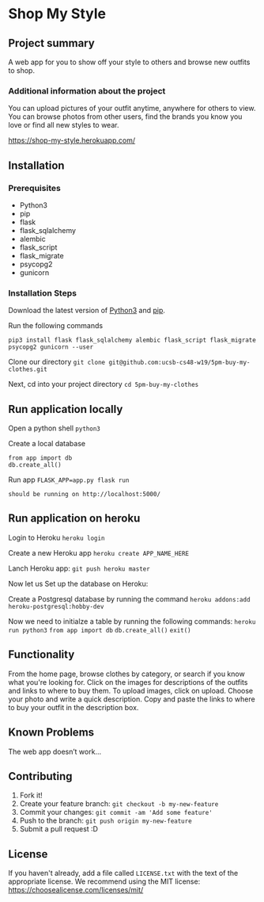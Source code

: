 # Shop My Style

## Project summary
A web app for you to show off your style to others and browse new outfits to shop.

### Additional information about the project

You can upload pictures of your outfit anytime, anywhere for others to view. You can browse photos from other users, find the brands you know you love or find all new styles to wear.

https://shop-my-style.herokuapp.com/

## Installation

### Prerequisites

- Python3
- pip
- flask
- flask_sqlalchemy
- alembic
- flask_script
- flask_migrate
- psycopg2
- gunicorn


### Installation Steps

Download the latest version of [Python3](https://www.python.org/downloads/) and [pip](https://pypi.org/project/pip/).

Run the following commands
```
pip3 install flask flask_sqlalchemy alembic flask_script flask_migrate psycopg2 gunicorn --user
```

Clone our directory
`git clone git@github.com:ucsb-cs48-w19/5pm-buy-my-clothes.git`

Next, cd into your project directory 
`cd 5pm-buy-my-clothes`

## Run application locally

Open a python shell 
`python3` 

Create a local database
```
from app import db
db.create_all()
```
Run app 
`FLASK_APP=app.py flask run`

`should be running on http://localhost:5000/ `

## Run application on heroku

Login to Heroku 
`heroku login` 

Create a new Heroku app 
`heroku create APP_NAME_HERE`

Lanch Heroku app:
`git push heroku master`

Now let us Set up the database on Heroku:

Create a Postgresql database by running the command 
`heroku addons:add heroku-postgresql:hobby-dev`

Now we need to initialze a table by running the following commands:
`heroku run python3`
  `from app import db`
  `db.create_all()`
  `exit()`

## Functionality

From the home page, browse clothes by category, or search if you know what you're looking for. Click on the images for descriptions of the outfits and links to where to buy them. To upload images, click on upload. Choose your photo and write a quick description. Copy and paste the links to where to buy your outfit in the description box.

## Known Problems

The web app doesn’t work...

## Contributing

1. Fork it!
2. Create your feature branch: `git checkout -b my-new-feature`
3. Commit your changes: `git commit -am 'Add some feature'`
4. Push to the branch: `git push origin my-new-feature`
5. Submit a pull request :D

## License

If you haven't already, add a file called `LICENSE.txt` with the text of the appropriate license.
We recommend using the MIT license: <https://choosealicense.com/licenses/mit/>

